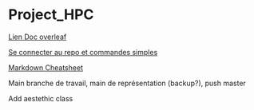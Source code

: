 # Project_HPC

[Lien Doc overleaf](https://www.overleaf.com/project/60573c7aa988b4bef7d6e003) 

[Se connecter au repo et commandes simples](https://education.github.com/git-cheat-sheet-education.pdf)

[Markdown Cheatsheet](https://guides.github.com/pdfs/markdown-cheatsheet-online.pdf)


 Main branche de travail, main de représentation (backup?), push master

Add aestethic class